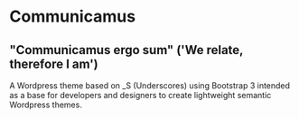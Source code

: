 Communicamus
============

"Communicamus ergo sum" ('We relate, therefore I am')
-----------------------------------------------------

A Wordpress theme based on _S (Underscores) using Bootstrap 3 intended as a base for developers and designers to create lightweight semantic Wordpress themes.
